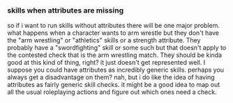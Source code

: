  

### skills when attributes are missing
so if i want to run skills without attributes there will be one major problem. what happens when a character wants to arm wrestle but they don't have the "arm wrestling" or "athletics" skills or a strength attribute. They probably have a "swordfighting" skill or some such but that doesn't apply to the contested check that is the arm wrestling match. They should be kinda good at this kind of thing, right? it just doesn't get represented well. I suppose you could have attributes as incredibly generic skills. perhaps you always get a disadvantage on them? nah, but i do like the idea of having attributes as fairly generic skill checks. it might be a good idea to map out all the usual roleplaying actions and figure out which ones need a check.